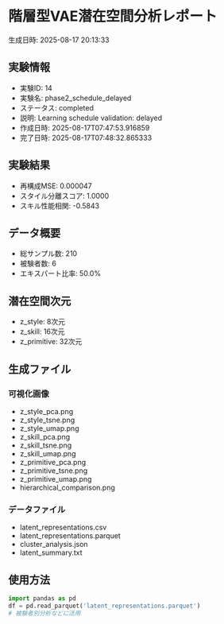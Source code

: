 # 階層型VAE潜在空間分析レポート

生成日時: 2025-08-17 20:13:33

## 実験情報
- 実験ID: 14
- 実験名: phase2_schedule_delayed
- ステータス: completed
- 説明: Learning schedule validation: delayed
- 作成日時: 2025-08-17T07:47:53.916859
- 完了日時: 2025-08-17T07:48:32.865333

## 実験結果
- 再構成MSE: 0.000047
- スタイル分離スコア: 1.0000
- スキル性能相関: -0.5843

## データ概要
- 総サンプル数: 210
- 被験者数: 6
- エキスパート比率: 50.0%

## 潜在空間次元
- z_style: 8次元
- z_skill: 16次元
- z_primitive: 32次元

## 生成ファイル
### 可視化画像
- z_style_pca.png
- z_style_tsne.png
- z_style_umap.png
- z_skill_pca.png
- z_skill_tsne.png
- z_skill_umap.png
- z_primitive_pca.png
- z_primitive_tsne.png
- z_primitive_umap.png
- hierarchical_comparison.png

### データファイル
- latent_representations.csv
- latent_representations.parquet
- cluster_analysis.json
- latent_summary.txt

## 使用方法
```python
import pandas as pd
df = pd.read_parquet('latent_representations.parquet')
# 被験者別分析などに活用
```
